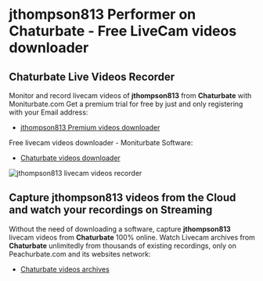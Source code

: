 # jthompson813 Performer on Chaturbate - Free LiveCam videos downloader

## Chaturbate Live Videos Recorder

Monitor and record livecam videos of **jthompson813** from **Chaturbate** with Moniturbate.com
Get a premium trial for free by just and only registering with your Email address:
* [jthompson813 Premium videos downloader](https://moniturbate.com/request-demo-licence-key.html)

Free livecam videos downloader - Moniturbate Software:
* [Chaturbate videos downloader](https://moniturbate.com/moniturbate-download-software.html)

![jthompson813 livecam videos recorder](https://peachurnet.com/templates/moniturbate-software.png)


## Capture jthompson813 videos from the Cloud and watch your recordings on Streaming

Without the need of downloading a software, capture **jthompson813** livecam videos from **Chaturbate** 100% online.
Watch Livecam archives from **Chaturbate** unlimitedly from thousands of existing recordings, only on Peachurbate.com and its websites network:
* [Chaturbate videos archives](https://peachurnet.com/)